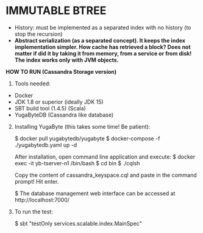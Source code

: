 # IMMUTABLE BTREE

* History: must be implemented as a separated index with no history (to stop the recursion)
* <b>Abstract serialization (as a separated concept). It keeps the index implementation simpler. How cache has retrieved a block? Does not matter if did it by taking it from memory, from a service or from disk! The index works only with JVM objects.</b>

**HOW TO RUN (Cassandra Storage version)**

1. Tools needed:
- Docker
- JDK 1.8 or superior (ideally JDK 15)
- SBT build tool (1.4.5) (Scala)
- YugaByteDB (Cassandra like database)

2. Installing YugaByte (this takes some time! Be patient):

   $ docker pull yugabytedb/yugabyte
   $ docker-compose -f ./yugabytedb.yaml up -d

   After installation, open command line application and execute:
   $ docker exec -it yb-tserver-n1 /bin/bash
   $ cd bin
   $ ./cqlsh

   Copy the content of cassandra_keyspace.cql and paste in the command prompt!
   Hit enter.

   $ The database management web interface can be accessed at http://localhost:7000/

3.  To run the test: 

    $ sbt "testOnly services.scalable.index.MainSpec"

